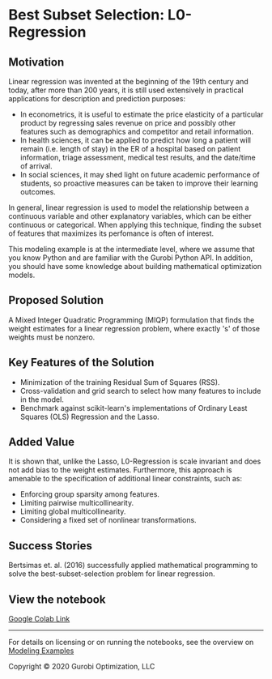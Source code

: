 # Best Subset Selection: L0-Regression

## Motivation

Linear regression was invented at the beginning of the 19th century and today, after more than 200 years, it is still used extensively in practical applications for description and prediction purposes:

- In econometrics, it is useful to estimate the price elasticity of a particular product by regressing sales revenue on price and possibly other features such as demographics and competitor and retail information.
- In health sciences, it can be applied to predict how long a patient will remain (i.e. length of stay) in the ER of a hospital based on patient information, triage assessment, medical test results, and the date/time of arrival.
- In social sciences, it may shed light on future academic performance of students, so proactive measures can be taken to improve their learning outcomes.

In general, linear regression is used to model the relationship between a continuous variable and other explanatory 
variables, which can be either continuous or categorical. When applying this technique, finding the subset of features 
that maximizes its perfomance is often of interest.

This modeling example is at the intermediate level, where we assume that you know Python and are familiar with the Gurobi 
Python API. In addition, you should have some knowledge about building mathematical optimization models.

## Proposed Solution

A Mixed Integer Quadratic Programming (MIQP) formulation that finds the weight estimates for a linear regression problem, where exactly 's' of those weights must be nonzero.

## Key Features of the Solution

- Minimization of the training Residual Sum of Squares (RSS).
- Cross-validation and grid search to select how many features to include in the model.
- Benchmark against scikit-learn's implementations of Ordinary Least Squares (OLS) Regression and the Lasso.

## Added Value

It is shown that, unlike the Lasso, L0-Regression is scale invariant and does not add bias to the weight estimates. Furthermore, this approach is amenable to the specification of additional linear constraints, such as:

- Enforcing group sparsity among features.
- Limiting pairwise multicollinearity.
- Limiting global multicollinearity.
- Considering a fixed set of nonlinear transformations.

## Success Stories

Bertsimas et. al. (2016) successfully applied mathematical programming to solve the best-subset-selection problem for linear regression.

## View the notebook

[Google Colab Link](https://colab.research.google.com/github/Gurobi/modeling-examples/blob/master/linear_regression/l0_regression.ipynb)

----
For details on licensing or on running the notebooks, see the overview on [Modeling Examples](../)


Copyright © 2020 Gurobi Optimization, LLC
